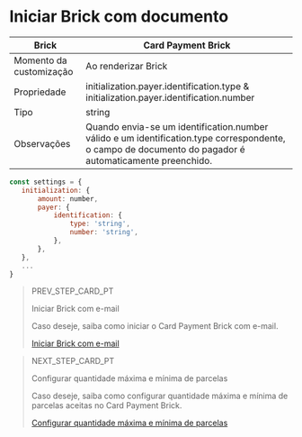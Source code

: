 # Iniciar Brick com documento 

| Brick  | Card Payment Brick  |
| --- | --- |
| Momento da customização  | Ao renderizar Brick  |
| Propriedade  | initialization.payer.identification.type & initialization.payer.identification.number  |
| Tipo  | string  |
| Observações  | Quando envia-se um identification.number válido e um identification.type correspondente, o campo de documento do pagador é automaticamente preenchido.  |

```javascript
const settings = {
   initialization: {
       amount: number,
       payer: {
           identification: {
               type: 'string',
               number: 'string',
           },
       },
   },
   ...
}
```

> PREV_STEP_CARD_PT
>
> Iniciar Brick com e-mail 
>
> Caso deseje, saiba como iniciar o Card Payment Brick com e-mail.
>
> [Iniciar Brick com e-mail](/developers/pt/docs/checkout-bricks-beta/additional-customization/initiate-brick-email)

> NEXT_STEP_CARD_PT
>
> Configurar quantidade máxima e mínima de parcelas 
>
> Caso deseje, saiba como configurar quantidade máxima e mínima de parcelas aceitas no Card Payment Brick.
>
> [Configurar quantidade máxima e mínima de parcelas](/developers/pt/docs/checkout-bricks-beta/additional-customization/max-and-min-installments)